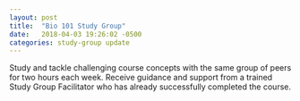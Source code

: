 ```yaml
---
layout: post
title:  "Bio 101 Study Group"
date:   2018-04-03 19:26:02 -0500
categories: study-group update
---
```

Study and tackle challenging course concepts with the same group of peers for two hours each week. Receive guidance and support from a trained Study Group Facilitator who has already successfully completed the course.

